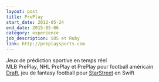 ```yaml
---
layout: post
title: PrePlay
start_date: 2012-05-24
end_date: 2015-05-06
category: experience
job_description: iOS et Ruby
link: http://preplaysports.com
---
```


Jeux de prédiction sportive en temps réel<br />
MLB PrePlay, NHL PrePlay et PrePlay pour football américain<br />
<a href="https://itunes.apple.com/app/id929695550">Draft</a>, jeu de fantasy football pour <a href="http://starstreet.com/">StarStreet</a> en Swift
